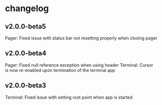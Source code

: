 # changelog

## v2.0.0-beta5
Pager: Fixed issue with status bar not resetting properly when closing pager

## v2.0.0-beta4
Pager: Fixed null reference exception when using header
Terminal: Cursor is now re-enabled upon termination of the terminal app

## v2.0.0-beta3
Terminal: Fixed issue with setting root point when app is started